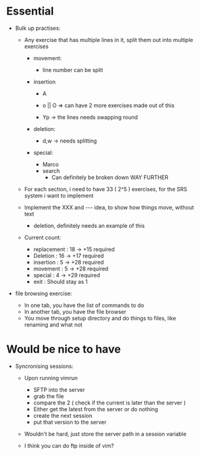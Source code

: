 # Essential
* Bulk up practises:
    * Any exercise that has multiple lines in it, split them out into multiple exercises
        * movement:
            * line number can be split
        * insertion
            * A
            * o || O => can have 2 more exercises made out of this

            * Yp -> the lines needs swapping round

        * deletion:
            * d,w -> needs splitting

        * special:
            * Marco
            * search
                * Can definitely be broken down WAY FURTHER

    * For each section, i need to have 33 ( 2^5 ) exercises, for the SRS system i want to implement
    * Implement the XXX and --- idea, to show how things move, without text
        * deletion, definitely needs an example of this

    * Current count:
        * replacement : 18 -> +15 required
        * Deletion : 16 -> +17 required
        * insertion : 5 -> +28 required
        * movement : 5 -> +28 required
        * special : 4 -> +29 required
        * exit : Should stay as 1

* file browsing exercise:
	* In one tab, you have the list of commands to do
	* In another tab, you have the file browser
	* You move through setup directory and do things to files, like renaming and what not

# Would be nice to have
* Syncronising sessions:
    * Upon running vimrun
        * SFTP into the server
        * grab the file
        * compare the 2 ( check if the current is later than the server )
        * Either get the latest from the server or do nothing
        * create the next session
        * put that version to the server

    * Wouldn't be hard, just store the server path in a session variable
    * I think you can do ftp inside of vim?
